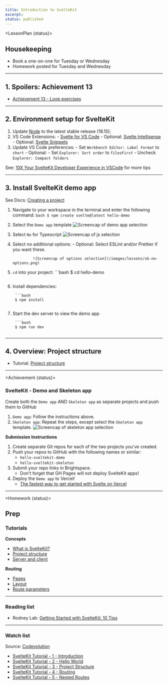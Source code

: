 ```yaml
---
title: Introduction to SvelteKit
excerpt:
status: published
---
```

<script>
	import Homework from "$lib/components/Homework.svelte";
	import LessonPlan from "$lib/components/LessonPlan.svelte";
	import LabTime from "$lib/components/LabTime.svelte";
	import Achievement from "$lib/components/Achievement.svelte";
</script>

<LessonPlan {status}>

## Housekeeping
- Book a one-on-one for Tuesday or Wednesday
- Homework posted for Tuesday and Wednesday

---

## 1. Spoilers: Achievement 13
- [Achievement 13 - Loop exercises](/courses/cpnt-262/day-13#achievement)

---

## 2. Environment setup for SvelteKit
1. Update [Node](https://nodejs.org/en/) to the latest stable release (18.15);
2. VS Code Extensions:
		- [Svelte for VS Code](https://marketplace.visualstudio.com/items?itemName=svelte.svelte-vscode)
		- Optional: [Svelte Intellisense](https://marketplace.visualstudio.com/items?itemName=ardenivanov.svelte-intellisense)
		- Optional: [Svelte Snippets](https://marketplace.visualstudio.com/items?itemName=fivethree.vscode-svelte-snippets)
3. Update VS Code preferences:
		- Set `Workbench Editor: Label Format` to `short`
		- Optional:
				- Set `Explorer: Sort order` to `filesFirst`
				- Uncheck `Explorer: Compact folders`

See: [10X Your SvelteKit Developer Experience in VSCode](https://www.youtube.com/watch?v=13v50nLh67Q) for more tips

---

## 3. Install SvelteKit demo app
See Docs: [Creating a project](https://kit.svelte.dev/docs/creating-a-project)

1. Navigate to your workspace in the terminal and enter the following command:
		```bash
		$ npm create svelte@latest hello-demo
		```
2. Select the `Demo app` template
		![Screencap of demo app selection](/images/lessons/sk-demo-app.png)
3. Select `No` for Typescript
		![Screencap of js selection](/images/lessons/sk-js.png)
4. Select no additional options:
		- Optional: Select ESLint and/or Prettier if you want these.

				![Screencap of options selection](/images/lessons/sk-no-options.png)
5. `cd` into your project:
		```bash
		$ cd hello-demo
    ```

6. Install dependencies:

		```bash
		$ npm install
    ```
7. Start the dev server to view the demo app

		```bash
		$ npm run dev
    ```

---

## 4. Overview: Project structure
- Tutorial: [Project structure](https://learn.svelte.dev/tutorial/project-structure)

</LessonPlan>

---

<Achievement {status}>

### SvelteKit - Demo and Skeleton app
Create both the `Demo app` AND `Skeleton app` as separate projects and push them to GitHub
1. `Demo app`: Follow the instructions above.
2. `Skeleton app`: Repeat the steps, except select the `Skeleton app` template.
		![Screencap of skeleton app selection](/images/lessons/sk-skeleton-app.png)

**Submission Instructions**
1. Create separate Git repos for each of the two projects you've created. 
2. Push your repos to GitHub with the following names or similar:
    - `hello-sveltekit-demo`
    - `hello-sveltekit-skeleton`
3. Submit your repo links in Brightspace.
    - Don't forget that GH Pages will not deploy SvelteKit apps!
4. Deploy the `Demo app` to Vercel!
    - [The fastest way to get started with Svelte on Vercel](https://vercel.com/solutions/svelte)

</Achievement>

---

<Homework {status}>

## Prep
### Tutorials
**Concepts**
- [What is SvelteKit?](https://learn.svelte.dev/tutorial/introducing-sveltekit)
- [Project structure](https://learn.svelte.dev/tutorial/project-structure)
- [Server and client](https://learn.svelte.dev/tutorial/server-and-client)

**Routing**
- [Pages](https://learn.svelte.dev/tutorial/pages)
- [Layout](https://learn.svelte.dev/tutorial/layouts)
- [Route parameters](https://learn.svelte.dev/tutorial/params)

---

### Reading list
- Rodney Lab: [Getting Started with SvelteKit: 10 Tips](https://rodneylab.com/getting-started-with-sveltekit/)

---

### Watch list
Source: [Codevolution](https://www.youtube.com/@Codevolution)
- [SvelteKit Tutorial - 1 - Introduction](https://www.youtube.com/watch?v=UOMLvxfrTCA)
- [SvelteKit Tutorial - 2 - Hello World](https://www.youtube.com/watch?v=H09pgYzVrhc)
- [SvelteKit Tutorial - 3 - Project Structure](https://www.youtube.com/watch?v=iqm7Sv9VykI)
- [SvelteKit Tutorial - 4 - Routing](https://www.youtube.com/watch?v=IFZM2CGQ4cU)
- [SvelteKit Tutorial - 5 - Nested Routes](https://www.youtube.com/watch?v=1UiDq3RAD8c)

</Homework>
